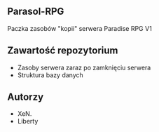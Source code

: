 ## Parasol-RPG
Paczka zasobów "kopii" serwera Paradise RPG V1
## Zawartość repozytorium
* Zasoby serwera zaraz po zamknięciu serwera
* Struktura bazy danych
## Autorzy
* XeN.
* Liberty
